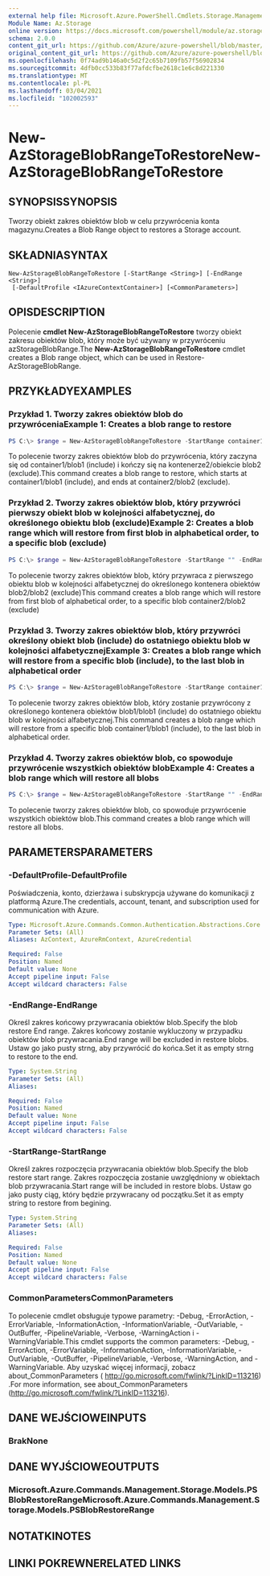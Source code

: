 ```yaml
---
external help file: Microsoft.Azure.PowerShell.Cmdlets.Storage.Management.dll-Help.xml
Module Name: Az.Storage
online version: https://docs.microsoft.com/powershell/module/az.storage/new-azstorageblobrangetorestore
schema: 2.0.0
content_git_url: https://github.com/Azure/azure-powershell/blob/master/src/Storage/Storage.Management/help/New-AzStorageBlobRangeToRestore.md
original_content_git_url: https://github.com/Azure/azure-powershell/blob/master/src/Storage/Storage.Management/help/New-AzStorageBlobRangeToRestore.md
ms.openlocfilehash: 0f74ad9b146a0c5d2f2c65b7109fb57f56902834
ms.sourcegitcommit: 4dfb0cc533b83f77afdcfbe2618c1e6c8d221330
ms.translationtype: MT
ms.contentlocale: pl-PL
ms.lasthandoff: 03/04/2021
ms.locfileid: "102002593"
---
```

# <span data-ttu-id="e42dd-101">New-AzStorageBlobRangeToRestore</span><span class="sxs-lookup"><span data-stu-id="e42dd-101">New-AzStorageBlobRangeToRestore</span></span>

## <span data-ttu-id="e42dd-102">SYNOPSIS</span><span class="sxs-lookup"><span data-stu-id="e42dd-102">SYNOPSIS</span></span>
<span data-ttu-id="e42dd-103">Tworzy obiekt zakres obiektów blob w celu przywrócenia konta magazynu.</span><span class="sxs-lookup"><span data-stu-id="e42dd-103">Creates a Blob Range object to restores a Storage account.</span></span>

## <span data-ttu-id="e42dd-104">SKŁADNIA</span><span class="sxs-lookup"><span data-stu-id="e42dd-104">SYNTAX</span></span>

```
New-AzStorageBlobRangeToRestore [-StartRange <String>] [-EndRange <String>]
 [-DefaultProfile <IAzureContextContainer>] [<CommonParameters>]
```

## <span data-ttu-id="e42dd-105">OPIS</span><span class="sxs-lookup"><span data-stu-id="e42dd-105">DESCRIPTION</span></span>
<span data-ttu-id="e42dd-106">Polecenie **cmdlet New-AzStorageBlobRangeToRestore** tworzy obiekt zakresu obiektów blob, który może być używany w przywróceniu azStorageBlobRange.</span><span class="sxs-lookup"><span data-stu-id="e42dd-106">The **New-AzStorageBlobRangeToRestore** cmdlet creates a Blob range object, which can be used in Restore-AzStorageBlobRange.</span></span>

## <span data-ttu-id="e42dd-107">PRZYKŁADY</span><span class="sxs-lookup"><span data-stu-id="e42dd-107">EXAMPLES</span></span>

### <span data-ttu-id="e42dd-108">Przykład 1. Tworzy zakres obiektów blob do przywrócenia</span><span class="sxs-lookup"><span data-stu-id="e42dd-108">Example 1: Creates a blob range to restore</span></span>
```powershell
PS C:\> $range = New-AzStorageBlobRangeToRestore -StartRange container1/blob1 -EndRange container2/blob2
```

<span data-ttu-id="e42dd-109">To polecenie tworzy zakres obiektów blob do przywrócenia, który zaczyna się od container1/blob1 (include) i kończy się na kontenerze2/obiekcie blob2 (exclude).</span><span class="sxs-lookup"><span data-stu-id="e42dd-109">This command creates a blob range to restore, which starts at container1/blob1 (include), and ends at container2/blob2 (exclude).</span></span>

### <span data-ttu-id="e42dd-110">Przykład 2. Tworzy zakres obiektów blob, który przywróci pierwszy obiekt blob w kolejności alfabetycznej, do określonego obiektu blob (exclude)</span><span class="sxs-lookup"><span data-stu-id="e42dd-110">Example 2: Creates a blob range which will restore from first blob in alphabetical order, to a specific blob (exclude)</span></span>
```powershell
PS C:\> $range = New-AzStorageBlobRangeToRestore -StartRange "" -EndRange container2/blob2
```

<span data-ttu-id="e42dd-111">To polecenie tworzy zakres obiektów blob, który przywraca z pierwszego obiektu blob w kolejności alfabetycznej do określonego kontenera obiektów blob2/blob2 (exclude)</span><span class="sxs-lookup"><span data-stu-id="e42dd-111">This command creates a blob range which will restore from first blob of alphabetical order, to a specific blob container2/blob2 (exclude)</span></span>

### <span data-ttu-id="e42dd-112">Przykład 3. Tworzy zakres obiektów blob, który przywróci określony obiekt blob (include) do ostatniego obiektu blob w kolejności alfabetycznej</span><span class="sxs-lookup"><span data-stu-id="e42dd-112">Example 3: Creates a blob range which will restore from a specific blob (include), to the last blob in alphabetical order</span></span>
```powershell
PS C:\> $range = New-AzStorageBlobRangeToRestore -StartRange container1/blob1 -EndRange ""
```

<span data-ttu-id="e42dd-113">To polecenie tworzy zakres obiektów blob, który zostanie przywrócony z określonego kontenera obiektów blob1/blob1 (include) do ostatniego obiektu blob w kolejności alfabetycznej.</span><span class="sxs-lookup"><span data-stu-id="e42dd-113">This command creates a blob range which will restore from a specific blob container1/blob1 (include), to the last blob in alphabetical order.</span></span>

### <span data-ttu-id="e42dd-114">Przykład 4. Tworzy zakres obiektów blob, co spowoduje przywrócenie wszystkich obiektów blob</span><span class="sxs-lookup"><span data-stu-id="e42dd-114">Example 4: Creates a blob range which will restore all blobs</span></span>
```powershell
PS C:\> $range = New-AzStorageBlobRangeToRestore -StartRange "" -EndRange ""
```

<span data-ttu-id="e42dd-115">To polecenie tworzy zakres obiektów blob, co spowoduje przywrócenie wszystkich obiektów blob.</span><span class="sxs-lookup"><span data-stu-id="e42dd-115">This command creates a blob range which will restore all blobs.</span></span>

## <span data-ttu-id="e42dd-116">PARAMETERS</span><span class="sxs-lookup"><span data-stu-id="e42dd-116">PARAMETERS</span></span>

### <span data-ttu-id="e42dd-117">-DefaultProfile</span><span class="sxs-lookup"><span data-stu-id="e42dd-117">-DefaultProfile</span></span>
<span data-ttu-id="e42dd-118">Poświadczenia, konto, dzierżawa i subskrypcja używane do komunikacji z platformą Azure.</span><span class="sxs-lookup"><span data-stu-id="e42dd-118">The credentials, account, tenant, and subscription used for communication with Azure.</span></span>

```yaml
Type: Microsoft.Azure.Commands.Common.Authentication.Abstractions.Core.IAzureContextContainer
Parameter Sets: (All)
Aliases: AzContext, AzureRmContext, AzureCredential

Required: False
Position: Named
Default value: None
Accept pipeline input: False
Accept wildcard characters: False
```

### <span data-ttu-id="e42dd-119">-EndRange</span><span class="sxs-lookup"><span data-stu-id="e42dd-119">-EndRange</span></span>
<span data-ttu-id="e42dd-120">Określ zakres końcowy przywracania obiektów blob.</span><span class="sxs-lookup"><span data-stu-id="e42dd-120">Specify the blob restore End range.</span></span>
<span data-ttu-id="e42dd-121">Zakres końcowy zostanie wykluczony w przypadku obiektów blob przywracania.</span><span class="sxs-lookup"><span data-stu-id="e42dd-121">End range will be excluded in restore blobs.</span></span>
<span data-ttu-id="e42dd-122">Ustaw go jako pusty strng, aby przywrócić do końca.</span><span class="sxs-lookup"><span data-stu-id="e42dd-122">Set it as empty strng to restore to the end.</span></span>

```yaml
Type: System.String
Parameter Sets: (All)
Aliases:

Required: False
Position: Named
Default value: None
Accept pipeline input: False
Accept wildcard characters: False
```

### <span data-ttu-id="e42dd-123">-StartRange</span><span class="sxs-lookup"><span data-stu-id="e42dd-123">-StartRange</span></span>
<span data-ttu-id="e42dd-124">Określ zakres rozpoczęcia przywracania obiektów blob.</span><span class="sxs-lookup"><span data-stu-id="e42dd-124">Specify the blob restore start range.</span></span>
<span data-ttu-id="e42dd-125">Zakres rozpoczęcia zostanie uwzględniony w obiektach blob przywracania.</span><span class="sxs-lookup"><span data-stu-id="e42dd-125">Start range will be included in restore blobs.</span></span>
<span data-ttu-id="e42dd-126">Ustaw go jako pusty ciąg, który będzie przywracany od początku.</span><span class="sxs-lookup"><span data-stu-id="e42dd-126">Set it as empty string to restore from begining.</span></span>

```yaml
Type: System.String
Parameter Sets: (All)
Aliases:

Required: False
Position: Named
Default value: None
Accept pipeline input: False
Accept wildcard characters: False
```

### <span data-ttu-id="e42dd-127">CommonParameters</span><span class="sxs-lookup"><span data-stu-id="e42dd-127">CommonParameters</span></span>
<span data-ttu-id="e42dd-128">To polecenie cmdlet obsługuje typowe parametry: -Debug, -ErrorAction, -ErrorVariable, -InformationAction, -InformationVariable, -OutVariable, -OutBuffer, -PipelineVariable, -Verbose, -WarningAction i -WarningVariable.</span><span class="sxs-lookup"><span data-stu-id="e42dd-128">This cmdlet supports the common parameters: -Debug, -ErrorAction, -ErrorVariable, -InformationAction, -InformationVariable, -OutVariable, -OutBuffer, -PipelineVariable, -Verbose, -WarningAction, and -WarningVariable.</span></span> <span data-ttu-id="e42dd-129">Aby uzyskać więcej informacji, zobacz about_CommonParameters ( http://go.microsoft.com/fwlink/?LinkID=113216) .</span><span class="sxs-lookup"><span data-stu-id="e42dd-129">For more information, see about_CommonParameters (http://go.microsoft.com/fwlink/?LinkID=113216).</span></span>

## <span data-ttu-id="e42dd-130">DANE WEJŚCIOWE</span><span class="sxs-lookup"><span data-stu-id="e42dd-130">INPUTS</span></span>

### <span data-ttu-id="e42dd-131">Brak</span><span class="sxs-lookup"><span data-stu-id="e42dd-131">None</span></span>

## <span data-ttu-id="e42dd-132">DANE WYJŚCIOWE</span><span class="sxs-lookup"><span data-stu-id="e42dd-132">OUTPUTS</span></span>

### <span data-ttu-id="e42dd-133">Microsoft.Azure.Commands.Management.Storage.Models.PSBlobRestoreRange</span><span class="sxs-lookup"><span data-stu-id="e42dd-133">Microsoft.Azure.Commands.Management.Storage.Models.PSBlobRestoreRange</span></span>

## <span data-ttu-id="e42dd-134">NOTATKI</span><span class="sxs-lookup"><span data-stu-id="e42dd-134">NOTES</span></span>

## <span data-ttu-id="e42dd-135">LINKI POKREWNE</span><span class="sxs-lookup"><span data-stu-id="e42dd-135">RELATED LINKS</span></span>
